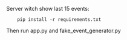Server witch show last 15 events:
    
        pip install -r requirements.txt 

Then run app.py and  fake_event_generator.py